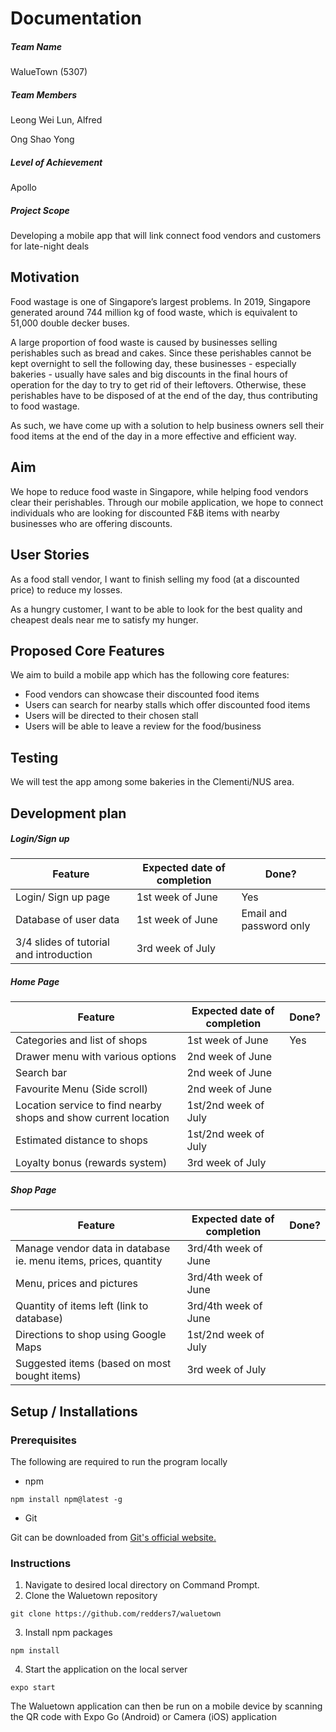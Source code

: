 # Documentation

##### Team Name
WalueTown (5307)

##### Team Members
Leong Wei Lun, Alfred

Ong Shao Yong

##### Level of Achievement
Apollo

##### Project Scope
Developing a mobile app that will link connect food vendors and customers for late-night deals



## Motivation 

Food wastage is one of Singapore’s largest problems. In 2019, Singapore generated around 744 million kg of food waste, which is equivalent to 51,000 double decker buses. 

A large proportion of food waste is caused by businesses selling perishables such as bread and cakes. Since these perishables cannot be kept overnight to sell the following day, these businesses - especially bakeries - usually have sales and big discounts in the final hours of operation for the day to try to get rid of their leftovers. Otherwise, these perishables have to be disposed of at the end of the day, thus contributing to food wastage. 

As such, we have come up with a solution to help business owners sell their food items at the end of the day in a more effective and efficient way.


## Aim 

We hope to reduce food waste in Singapore, while helping food vendors clear their perishables. Through our mobile application, we hope to connect individuals who are looking for discounted F&B items with nearby businesses who are offering discounts.


## User Stories

As a food stall vendor, I want to finish selling my food (at a discounted price) to reduce my losses.

As a hungry customer, I want to be able to look for the best quality and cheapest deals near me to satisfy my hunger. 


## Proposed Core Features

We aim to build a mobile app which has the following core features:

- Food vendors can showcase their discounted food items 
- Users can search for nearby stalls which offer discounted food items
- Users will be directed to their chosen stall 
- Users will be able to leave a review for the food/business


## Testing

We will test the app among some bakeries in the Clementi/NUS area.


## Development plan

##### Login/Sign up
|  Feature  |  Expected date of completion |  Done?  |
|  -------- | ---------------------------- |  ------ |
|  Login/ Sign up page  | 1st week of June |  Yes  |
|  Database of user data  | 1st week of June  |  Email and password only  |
|  3/4 slides of tutorial and introduction  |  3rd week of July  |    |

##### Home Page
|  Feature  |  Expected date of completion |  Done?  |
|  -------- | ---------------------------- |  ------ |
|  Categories and list of shops  |  1st week of June  |  Yes  |
|  Drawer menu with various options  |  2nd week of June  |   | 
|  Search bar  |  2nd week of June  |  | 
|  Favourite Menu (Side scroll)  |  2nd week of June  |  |
|  Location service to find nearby shops and show current location  |  1st/2nd week of July  |  |
|  Estimated distance to shops  |  1st/2nd week of July  |  |
|  Loyalty bonus (rewards system)  |  3rd week of July  |   |

##### Shop Page
|  Feature  |  Expected date of completion |  Done?  |
|  -------- | ---------------------------- |  ------ |
|  Manage vendor data in database ie. menu items, prices, quantity  |  3rd/4th week of June  |  |
|  Menu, prices and pictures  |  3rd/4th week of June  |  |
|  Quantity of items left (link to database)  |  3rd/4th week of June  |  |
|  Directions to shop using Google Maps  |  1st/2nd week of July  |  | 
|  Suggested items (based on most bought items)  |  3rd week of July  |  |


## Setup / Installations

### Prerequisites

The following are required to run the program locally

- npm
```
npm install npm@latest -g
```
- Git

Git can be downloaded from [Git's official website.](https://git-scm.com/downloads)

### Instructions

1. Navigate to desired local directory on Command Prompt.
2. Clone the Waluetown repository
```
git clone https://github.com/redders7/waluetown
```
3. Install npm packages
```
npm install
```
4. Start the application on the local server
```
expo start
```
The Waluetown application can then be run on a mobile device by scanning the QR code with Expo Go (Android) or Camera (iOS) application



